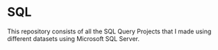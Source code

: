 # SQL
This repository consists of all the SQL Query Projects that I made using different datasets using Microsoft SQL Server.
